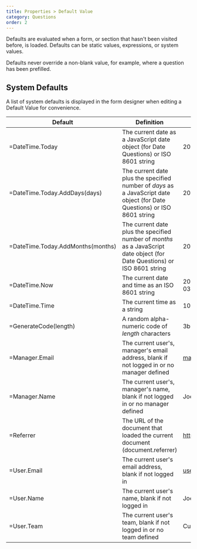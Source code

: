 ```yaml
---
title: Properties > Default Value
category: Questions
order: 2
---
```


Defaults are evaluated when a form, or section that hasn't been visited before, is loaded. Defaults can be static values, expressions, or system values.

Defaults never override a non-blank value, for example, where a question has been prefilled.

## System Defaults

A list of system defaults is displayed in the form designer when editing a Default Value for convenience.

|Default|Definition|Example|
|---|---|---|
|=DateTime.Today|The current date as a JavaScript date object (for Date Questions) or ISO 8601 string|2019-06-03|
|=DateTime.Today.AddDays(days)|The current date plus the specified number of *days* as a JavaScript date object (for Date Questions) or ISO 8601 string|2019-09-03|
|=DateTime.Today.AddMonths(months)|The current date plus the specified number of *months* as a JavaScript date object (for Date Questions) or ISO 8601 string|2019-09-03|
|=DateTime.Now|The current date and time as an ISO 8601 string|2019-06-03T10:30:00+12:00|
|=DateTime.Time|The current time as a string|10:30 am|
|=GenerateCode(length)|A random alpha-numeric code of *length* characters|3bb188a0|
|=Manager.Email|The current user's, manager's email address, blank if not logged in or no manager defined|manager@formsbyair.com|
|=Manager.Name|The current user's, manager's name, blank if not logged in or no manager defined|Joe Bloggs|
|=Referrer|The URL of the document that loaded the current document (document.referrer)|https://formsbyair.com|
|=User.Email|The current user's email address, blank if not logged in|user@formsbyair.com|
|=User.Name|The current user's name, blank if not logged in|Joe Bloggs|
|=User.Team|The current user's team, blank if not logged in or no team defined|Customer Service|